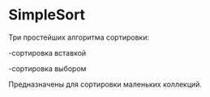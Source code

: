 # SimpleSort
Три простейших алгоритма сортировки:

-сортировка вставкой 

-сортировка выбором 

Предназначены для сортировки маленьких коллекций.
